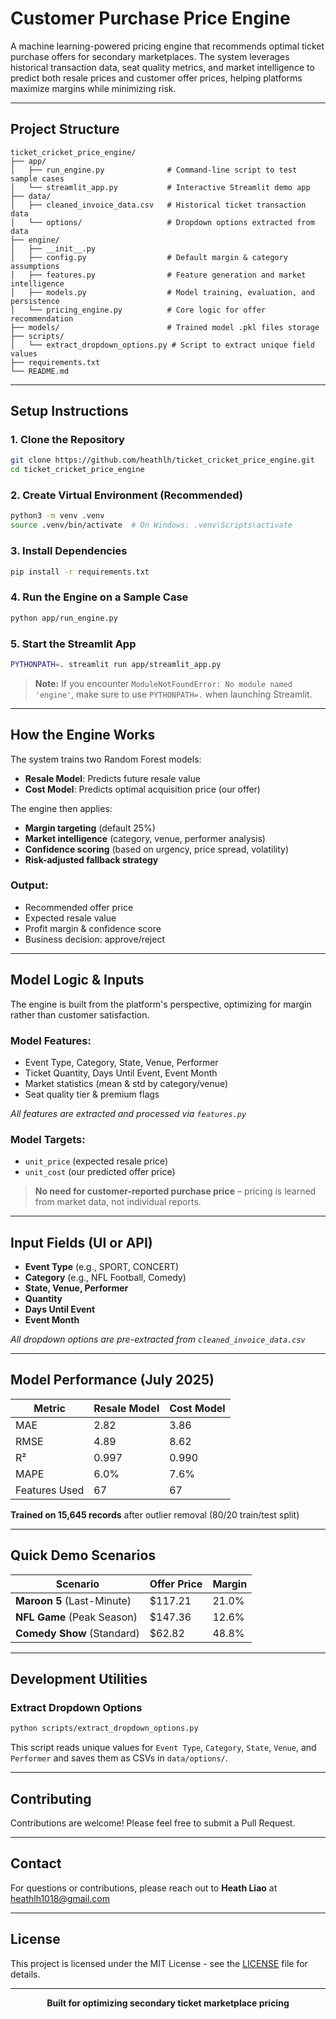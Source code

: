 # Customer Purchase Price Engine

A machine learning-powered pricing engine that recommends optimal ticket purchase offers for secondary marketplaces. The system leverages historical transaction data, seat quality metrics, and market intelligence to predict both resale prices and customer offer prices, helping platforms maximize margins while minimizing risk.

---

## Project Structure

```
ticket_cricket_price_engine/
├── app/
│   ├── run_engine.py              # Command-line script to test sample cases
│   └── streamlit_app.py           # Interactive Streamlit demo app
├── data/
│   ├── cleaned_invoice_data.csv   # Historical ticket transaction data
│   └── options/                   # Dropdown options extracted from data
├── engine/
│   ├── __init__.py
│   ├── config.py                  # Default margin & category assumptions
│   ├── features.py                # Feature generation and market intelligence
│   ├── models.py                  # Model training, evaluation, and persistence
│   └── pricing_engine.py          # Core logic for offer recommendation
├── models/                        # Trained model .pkl files storage
├── scripts/
│   └── extract_dropdown_options.py # Script to extract unique field values
├── requirements.txt
└── README.md
```

---

## Setup Instructions

### 1. Clone the Repository
```bash
git clone https://github.com/heathlh/ticket_cricket_price_engine.git
cd ticket_cricket_price_engine
```

### 2. Create Virtual Environment (Recommended)
```bash
python3 -m venv .venv
source .venv/bin/activate  # On Windows: .venv\Scripts\activate
```

### 3. Install Dependencies
```bash
pip install -r requirements.txt
```

### 4. Run the Engine on a Sample Case
```bash
python app/run_engine.py
```

### 5. Start the Streamlit App
```bash
PYTHONPATH=. streamlit run app/streamlit_app.py
```

> **Note:** If you encounter `ModuleNotFoundError: No module named 'engine'`, make sure to use `PYTHONPATH=.` when launching Streamlit.

---

## How the Engine Works

The system trains two Random Forest models:

- **Resale Model**: Predicts future resale value
- **Cost Model**: Predicts optimal acquisition price (our offer)

The engine then applies:
- **Margin targeting** (default 25%)
- **Market intelligence** (category, venue, performer analysis)
- **Confidence scoring** (based on urgency, price spread, volatility)
- **Risk-adjusted fallback strategy**

### Output:
- Recommended offer price
- Expected resale value
- Profit margin & confidence score
- Business decision: approve/reject

---

## Model Logic & Inputs

The engine is built from the platform's perspective, optimizing for margin rather than customer satisfaction.

### Model Features:
- Event Type, Category, State, Venue, Performer
- Ticket Quantity, Days Until Event, Event Month
- Market statistics (mean & std by category/venue)
- Seat quality tier & premium flags

*All features are extracted and processed via `features.py`*

### Model Targets:
- `unit_price` (expected resale price)
- `unit_cost` (our predicted offer price)

> **No need for customer-reported purchase price** – pricing is learned from market data, not individual reports.

---

## Input Fields (UI or API)

- **Event Type** (e.g., SPORT, CONCERT)
- **Category** (e.g., NFL Football, Comedy)
- **State, Venue, Performer**
- **Quantity**
- **Days Until Event**
- **Event Month**

*All dropdown options are pre-extracted from `cleaned_invoice_data.csv`*

---

## Model Performance (July 2025)

| Metric | Resale Model | Cost Model |
|--------|--------------|------------|
| MAE | 2.82 | 3.86 |
| RMSE | 4.89 | 8.62 |
| R² | 0.997 | 0.990 |
| MAPE | 6.0% | 7.6% |
| Features Used | 67 | 67 |

**Trained on 15,645 records** after outlier removal (80/20 train/test split)

---

## Quick Demo Scenarios

| Scenario | Offer Price | Margin |
|----------|-------------|---------|
| **Maroon 5** (Last-Minute) | $117.21 | 21.0% |
| **NFL Game** (Peak Season) | $147.36 | 12.6% |
| **Comedy Show** (Standard) | $62.82 | 48.8% |

---

## Development Utilities

### Extract Dropdown Options
```bash
python scripts/extract_dropdown_options.py
```

This script reads unique values for `Event Type`, `Category`, `State`, `Venue`, and `Performer` and saves them as CSVs in `data/options/`.

---

## Contributing

Contributions are welcome! Please feel free to submit a Pull Request.

---

## Contact

For questions or contributions, please reach out to **Heath Liao** at [heathlh1018@gmail.com](mailto:heathlh1018@gmail.com)

---

## License

This project is licensed under the MIT License - see the [LICENSE](LICENSE) file for details.

---

<div align="center">
  <strong>Built for optimizing secondary ticket marketplace pricing</strong>
</div>
